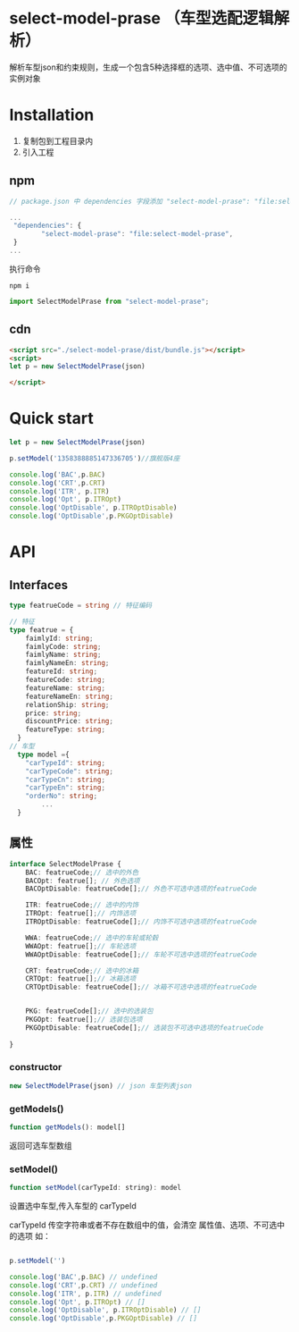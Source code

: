 <!--
 * @LastEditors  : BillySong
-->
# select-model-prase （车型选配逻辑解析）

解析车型json和约束规则，生成一个包含5种选择框的选项、选中值、不可选项的实例对象
# Installation

1. 复制包到工程目录内
2. 引入工程
## npm
``` js
// package.json 中 dependencies 字段添加 "select-model-prase": "file:select-model-prase",

... 
 "dependencies": {
        "select-model-prase": "file:select-model-prase",
 }
...
```

执行命令
``` shell
npm i
```

``` js
import SelectModelPrase from "select-model-prase";
```
## cdn
``` html
<script src="./select-model-prase/dist/bundle.js"></script>
<script>
let p = new SelectModelPrase(json)

</script>
```
# Quick start

``` js
let p = new SelectModelPrase(json)

p.setModel('1358388885147336705')//旗舰版4座

console.log('BAC',p.BAC)
console.log('CRT',p.CRT)
console.log('ITR', p.ITR)
console.log('Opt', p.ITROpt)
console.log('OptDisable', p.ITROptDisable)
console.log('OptDisable',p.PKGOptDisable)
```
# API

## Interfaces
```typescript
type featrueCode = string // 特征编码

// 特征
type featrue = {
    faimlyId: string;
    faimlyCode: string;
    faimlyName: string;
    faimlyNameEn: string;
    featureId: string;
    featureCode: string;
    featureName: string;
    featureNameEn: string;
    relationShip: string;
    price: string;
    discountPrice: string;
    featureType: string;
  }
// 车型
  type model ={
    "carTypeId": string;
	"carTypeCode": string;
	"carTypeCn": string;
	"carTypeEn": string;
	"orderNo": string;
        ...
  }

```
## 属性
```typescript
interface SelectModelPrase {
    BAC: featrueCode;// 选中的外色
    BACOpt: featrue[]; // 外色选项
    BACOptDisable: featrueCode[];// 外色不可选中选项的featrueCode

    ITR: featrueCode;// 选中的内饰
    ITROpt: featrue[];// 内饰选项
    ITROptDisable: featrueCode[];// 内饰不可选中选项的featrueCode

    WWA: featrueCode;// 选中的车轮或轮毂
    WWAOpt: featrue[];// 车轮选项
    WWAOptDisable: featrueCode[];// 车轮不可选中选项的featrueCode

    CRT: featrueCode;// 选中的冰箱
    CRTOpt: featrue[];// 冰箱选项
    CRTOptDisable: featrueCode[];// 冰箱不可选中选项的featrueCode


    PKG: featrueCode[];// 选中的选装包
    PKGOpt: featrue[];// 选装包选项
    PKGOptDisable: featrueCode[];// 选装包不可选中选项的featrueCode
    
}
```

### constructor
``` js
new SelectModelPrase(json) // json 车型列表json
```
### getModels()
``` js
function getModels(): model[] 
```
返回可选车型数组

### setModel()
``` js
function setModel(carTypeId: string): model
```
设置选中车型,传入车型的 carTypeId

carTypeId 传空字符串或者不存在数组中的值，会清空 属性值、选项、不可选中的选项
如：
``` js

p.setModel('')

console.log('BAC',p.BAC) // undefined
console.log('CRT',p.CRT) // undefined
console.log('ITR', p.ITR) // undefined
console.log('Opt', p.ITROpt) // []
console.log('OptDisable', p.ITROptDisable) // []
console.log('OptDisable',p.PKGOptDisable) // []

```




